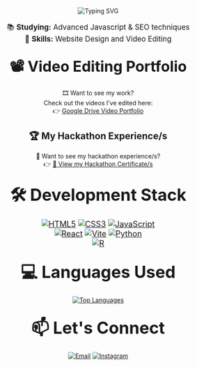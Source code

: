 <div align="center">
  <img src="https://readme-typing-svg.demolab.com?font=Fira+Code&size=40&duration=3000&pause=1000&color=00FFFF&background=00000000&center=true&vCenter=true&multiline=false&width=800&height=70&lines=I'm+Luke+Aaron+Velasquez" alt="Typing SVG" />
</div>


<div align="center" style="font-size: 1.2em;">
  
📚 **Studying:** Advanced Javascript & SEO techniques  
🚀 **Skills:** Website Design and Video Editing

</div>

## <div align="center" style="font-size: 1.6em; font-weight: bold;">📽️ Video Editing Portfolio</div>

<div align="center">

🎞️ Want to see my work?  
Check out the videos I’ve edited here:  
👉 [Google Drive Video Portfolio](https://drive.google.com/drive/folders/12BTraSBYB260lbWMUdtp-yASt-U6-hms?usp=sharing)

</div>

## <div align="center"> 🏆 My Hackathon Experience/s </div>

<div align="center">

📜 Want to see my hackathon experience/s?  
👉 [📂 View my Hackathon Certificate/s](https://drive.google.com/drive/folders/1kyYsVPJmTJ3o6AiFIs3x2dPCG0PluuV0?usp=drive_link)

</div>


## <div align="center" style="font-size: 1.8em; font-weight: bold;">🛠️ Development Stack</div>

<div align="center" style="font-size: 1.3em; margin: 15px 0;">
  
[![HTML5](https://img.shields.io/badge/HTML5-E34F26?logo=html5&logoColor=white&style=for-the-badge)](https://developer.mozilla.org/en-US/docs/Web/HTML)
[![CSS3](https://img.shields.io/badge/CSS3-1572B6?logo=css3&logoColor=white&style=for-the-badge)](https://developer.mozilla.org/en-US/docs/Web/CSS)
[![JavaScript](https://img.shields.io/badge/JavaScript-F7DF1E?logo=javascript&logoColor=black&style=for-the-badge)](https://developer.mozilla.org/en-US/docs/Web/JavaScript)
<br>
[![React](https://img.shields.io/badge/React-61DAFB?logo=react&logoColor=black&style=for-the-badge)](https://reactjs.org/)
[![Vite](https://img.shields.io/badge/Vite-646CFF?logo=vite&logoColor=white&style=for-the-badge)](https://vitejs.dev/)
[![Python](https://img.shields.io/badge/Python-3776AB?logo=python&logoColor=white&style=for-the-badge)](https://www.python.org/)
<br>
[![R](https://img.shields.io/badge/R-276DC3?logo=r&logoColor=white&style=for-the-badge)](https://www.r-project.org/)

</div>

## <div align="center" style="font-size: 1.8em; font-weight: bold;">💻 Languages Used</div>

<div align="center">

[![Top Languages](https://github-readme-stats.vercel.app/api/top-langs/?username=lokeyyron&layout=compact&theme=radical&hide_border=true)](https://github.com/lokeyyron)

</div>

## <div align="center" style="font-size: 1.8em; font-weight: bold;">📫 Let's Connect</div>

<div align="center">

[![Email](https://img.shields.io/badge/Email-lukevels8@gmail.com-D14836?logo=gmail&logoColor=white&style=for-the-badge)](mailto:lukevels8@gmail.com)
[![Instagram](https://img.shields.io/badge/Instagram-@lokeyyron-E4405F?logo=instagram&logoColor=white&style=for-the-badge)](https://instagram.com/lokeyyron)

</div>
